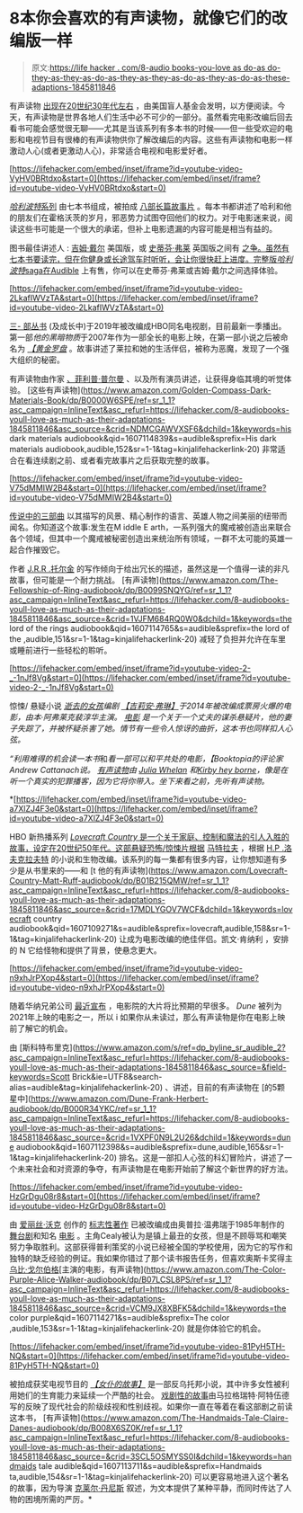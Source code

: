 # 8本你会喜欢的有声读物，就像它们的改编版一样

> 原文:[https://life hacker . com/8-audio books-you-love as do-as do-they-as-they-as-do-as-they-as-they-as-do-as-they-as-do-as-these-adaptions-1845811846](https://lifehacker.com/8-audiobooks-youll-love-as-much-as-their-adaptations-1845811846)

有声读物 [出现在20世纪30年代左右](https://www.pbs.org/newshour/arts/a-short-history-of-the-audiobook-20-years-after-the-first-portable-digital-audio-device) ，由美国盲人基金会发明，以方便阅读。今天，有声读物是世界各地人们生活中必不可少的一部分。虽然看完电影改编后回去看书可能会感觉很无聊——尤其是当该系列有多本书的时候——但一些受欢迎的电影和电视节目有很棒的有声读物供你了解改编后的内容。这些有声读物和电影一样激动人心(或者更激动人心)，非常适合电视和电影爱好者。

 [https://lifehacker.com/embed/inset/iframe?id=youtube-video-VyHV0BRtdxo&start=0](https://lifehacker.com/embed/inset/iframe?id=youtube-video-VyHV0BRtdxo&start=0) 

[*哈利波特*系列](https://www.wizardingworld.com/discover/books) 由七本书组成，被拍成 [八部长篇故事片](https://www.imdb.com/list/ls000671664/) 。每本书都讲述了哈利和他的朋友们在霍格沃茨的岁月，邪恶势力试图夺回他们的权力。对于电影迷来说，阅读这些书可能是一个很大的承诺，但补上电影遗漏的内容可能是相当有益的。

图书最佳讲述人 : [吉姆·戴尔](https://www.imdb.com/name/nm0197715/?ref_=nv_sr_srsg_0) 美国版，或 [史蒂芬·弗莱](https://www.imdb.com/name/nm0000410/?ref_=nv_sr_srsg_0) 英国版之间有 [之争。虽然有七本书要读完，但在你健身或长途驾车时听听，会让你很快赶上进度。完整版*哈利波特*saga](https://bookriot.com/stephen-fry-vs-jim-dale-harry-potter-narrators/)[在Audible](https://www.audible.com/pd/Harry-Potter-and-the-Sorcerers-Stone-Book-1-Audiobook/B017V4IM1G?ref=a_ep_potter_c10_editorspicks_1&pf_rd_p=219dba38-7e12-48a7-ba45-cc05f4068de9&pf_rd_r=HVCH1RAXW86DZKVFB4DJ) 上有售，你可以在史蒂芬·弗莱或吉姆·戴尔之间选择体验。

 [https://lifehacker.com/embed/inset/iframe?id=youtube-video-2LkafIWVzTA&start=0](https://lifehacker.com/embed/inset/iframe?id=youtube-video-2LkafIWVzTA&start=0) 

[三- 部丛书](https://www.goodreads.com/series/44427-his-dark-materials) (及成长中)于2019年被改编成HBO同名电视剧，目前最新一季播出。第一部*他的黑暗物质*于2007年作为一部全长的电影上映，在第一部小说之后被命名为 [*【黄金罗盘*](https://www.imdb.com/title/tt0385752/?ref_=nv_sr_srsg_0) 。故事讲述了莱拉和她的生活伴侣，被称为恶魔，发现了一个强大组织的秘密。

有声读物由作家 [、菲利普·普尔曼](https://www.philip-pullman.com/) 、以及所有演员讲述，让获得身临其境的听觉体验。 [这些有声读物](https://www.amazon.com/Golden-Compass-Dark-Materials-Book/dp/B0000W6SPE/ref=sr_1_1?asc_campaign=InlineText&asc_refurl=https://lifehacker.com/8-audiobooks-youll-love-as-much-as-their-adaptations-1845811846&asc_source=&crid=NDMCGAWVXSF6&dchild=1&keywords=his dark materials audiobook&qid=1607114839&s=audible&sprefix=His dark materials audiobook,audible,152&sr=1-1&tag=kinjalifehackerlink-20) 非常适合在看连续剧之前、或者看完故事片之后获取完整的故事。

 [https://lifehacker.com/embed/inset/iframe?id=youtube-video-V75dMMIW2B4&start=0](https://lifehacker.com/embed/inset/iframe?id=youtube-video-V75dMMIW2B4&start=0) 

[传说中的三部曲](https://www.goodreads.com/book/show/33.The_Lord_of_the_Rings) 以其描写的风景、精心制作的语言、英雄人物之间美丽的纽带而闻名。你知道这个故事:发生在M iddle E arth，一系列强大的魔戒被创造出来联合各个领域，但其中一个魔戒被秘密创造出来统治所有领域，一群不太可能的英雄一起合作摧毁它。

作者 [J.R.R .托尔金](https://www.tolkiensociety.org/author/biography/) 的写作倾向于给出冗长的描述，虽然这是一个值得一读的非凡故事，但可能是一个耐力挑战。 [有声读物](https://www.amazon.com/The-Fellowship-of-Ring-audiobook/dp/B0099SNQYG/ref=sr_1_1?asc_campaign=InlineText&asc_refurl=https://lifehacker.com/8-audiobooks-youll-love-as-much-as-their-adaptations-1845811846&asc_source=&crid=1VJFM684RQ0W0&dchild=1&keywords=the lord of the rings audiobook&qid=1607114765&s=audible&sprefix=the lord of the ,audible,151&sr=1-1&tag=kinjalifehackerlink-20) 减轻了负担并允许在车里或睡前进行一些轻松的聆听。

 [https://lifehacker.com/embed/inset/iframe?id=youtube-video-2-_-1nJf8Vg&start=0](https://lifehacker.com/embed/inset/iframe?id=youtube-video-2-_-1nJf8Vg&start=0) 

惊悚/ 悬疑小说 [*逝去的女孩*](https://www.goodreads.com/book/show/19288043-gone-girl)*编剧 [【吉莉安·弗琳】](https://www.gillian-flynn.com/aboutgillianflynn)于2014年被改编成票房火爆的电影，由本·阿弗莱克裴淳华主演。 [电影](https://www.imdb.com/title/tt2267998/?ref_=nv_sr_srsg_0) 是一个关于一个丈夫的谋杀悬疑片，他的妻子失踪了，并被怀疑杀害了她。情节有一些令人惊讶的曲折，这本书也同样扣人心弦。*

*“利用难得的机会读一本书*和*看一部可以和平共处的电影，【Booktopia的评论家Andrew Cattanach说。 [有声读物](https://www.amazon.com/Gone-Girl-Gillian-Flynn-audiobook/dp/B0088UT8IO?asc_campaign=InlineText&asc_refurl=https://lifehacker.com/8-audiobooks-youll-love-as-much-as-their-adaptations-1845811846&asc_source=&tag=kinjalifehackerlink-20)由 [Julia Whelan](https://www.imdb.com/name/nm0924043/?ref_=nv_sr_srsg_0) 和[Kirby hey borne](https://www.imdb.com/name/nm1109458/?ref_=nv_sr_srsg_0)，像是在听一个真实的犯罪播客，因为它将你带入。坐下来看之前，先听有声读物。*

 *[https://lifehacker.com/embed/inset/iframe?id=youtube-video-a7XlZJ4F3e0&start=0](https://lifehacker.com/embed/inset/iframe?id=youtube-video-a7XlZJ4F3e0&start=0) 

HBO 新热播系列 [*Lovecraft Country* 是一个关于家庭、控制和魔法的引人入胜的故事，设定在20世纪50年代。这部悬疑恐怖/惊悚片根据](https://www.hbomax.com/lc/?utm_id=sa%7c71700000070297257%7c58700006195585151%7cp55944297616&gclid=Cj0KCQiA2af-BRDzARIsAIVQUOebeq2aVS791gWixk7ZCtrR9LdN1vMAs3e8vMq4cyTH_DLDQ2NozG4aAvEAEALw_wcB&gclsrc=aw.ds) [马特拉夫](http://www.bymattruff.com/) ，根据 [H.P .洛夫克拉夫特](https://www.hplovecraft.com/) 的小说和生物改编。该系列的每一集都有很多内容，让你想知道有多少是从书里来的——和 [t 他的有声读物](https://www.amazon.com/Lovecraft-Country-Matt-Ruff-audiobook/dp/B01B215QMW/ref=sr_1_1?asc_campaign=InlineText&asc_refurl=https://lifehacker.com/8-audiobooks-youll-love-as-much-as-their-adaptations-1845811846&asc_source=&crid=17MDLYGOV7WCF&dchild=1&keywords=lovecraft country audiobook&qid=1607109271&s=audible&sprefix=lovecraft,audible,158&sr=1-1&tag=kinjalifehackerlink-20) 让成为电影改编的绝佳伴侣。凯文·肯纳利 ，安排的 N 它给怪物和提供了背景，使悬念更大。

 [https://lifehacker.com/embed/inset/iframe?id=youtube-video-n9xhJrPXop4&start=0](https://lifehacker.com/embed/inset/iframe?id=youtube-video-n9xhJrPXop4&start=0) 

随着华纳兄弟公司 [最近宣布](https://www.usatoday.com/story/entertainment/movies/2020/12/03/warner-bros-every-2021-movie-hbo-max/3812015001/) ，电影院的大片将比预期的早很多。 *Dune* 被列为2021年上映的电影之一，所以 i 如果你从未读过，那么有声读物是你在电影上映前了解它的机会。

由 [斯科特布里克](https://www.amazon.com/s/ref=dp_byline_sr_audible_2?asc_campaign=InlineText&asc_refurl=https://lifehacker.com/8-audiobooks-youll-love-as-much-as-their-adaptations-1845811846&asc_source=&field-keywords=Scott Brick&ie=UTF8&search-alias=audible&tag=kinjalifehackerlink-20) 、讲述，目前的有声读物在 [的5颗星中](https://www.amazon.com/Dune-Frank-Herbert-audiobook/dp/B000R34YKC/ref=sr_1_1?asc_campaign=InlineText&asc_refurl=https://lifehacker.com/8-audiobooks-youll-love-as-much-as-their-adaptations-1845811846&asc_source=&crid=1VXPF0N9L2U26&dchild=1&keywords=dune audiobook&qid=1607112398&s=audible&sprefix=dune,audible,165&sr=1-1&tag=kinjalifehackerlink-20) 排名。这是一部扣人心弦的科幻冒险片，讲述了一个未来社会和对资源的争夺，有声读物是在电影开始前了解这个新世界的好方法。

 [https://lifehacker.com/embed/inset/iframe?id=youtube-video-HzGrDgu08r8&start=0](https://lifehacker.com/embed/inset/iframe?id=youtube-video-HzGrDgu08r8&start=0) 

由 [爱丽丝·沃克](https://alicewalkersgarden.com/) 创作的 [标志性著作](https://www.goodreads.com/book/show/52892857-the-color-purple) 已被改编成由奥普拉·温弗瑞于1985年制作的 [舞台剧](https://www.theatricalrights.com/show/the-color-purple/)和知名 [电影](https://www.imdb.com/title/tt0088939/) 。主角Cealy被认为是镇上最丑的女孩，但是不顾辱骂和嘲笑努力争取胜利。这部获得普利策奖的小说已经被全国的学校使用，因为它的写作和独特的缺乏经验的例证。我如果你错过了那个读书报告任务，但喜欢奥斯卡奖得主 [乌比·戈尔伯格](https://www.imdb.com/name/nm0000155/?ref_=nv_sr_srsg_0)[主演的电影，有声读物](https://www.amazon.com/The-Color-Purple-Alice-Walker-audiobook/dp/B07LCSL8PS/ref=sr_1_1?asc_campaign=InlineText&asc_refurl=https://lifehacker.com/8-audiobooks-youll-love-as-much-as-their-adaptations-1845811846&asc_source=&crid=VCM9JX8XBFK5&dchild=1&keywords=the color purple&qid=1607114271&s=audible&sprefix=The color ,audible,153&sr=1-1&tag=kinjalifehackerlink-20) 就是你体验它的机会。

 [https://lifehacker.com/embed/inset/iframe?id=youtube-video-81PyH5TH-NQ&start=0](https://lifehacker.com/embed/inset/iframe?id=youtube-video-81PyH5TH-NQ&start=0) 

被拍成获奖电视节目的 [*【女仆的故事】*](https://www.hulu.com/series/the-handmaids-tale-565d8976-9d26-4e63-866c-40f8a137ce5f) 是一部反乌托邦小说，其中许多女性被利用她们的生育能力来延续一个严酷的社会。 [戏剧性的故事](https://www.goodreads.com/book/show/38447.The_Handmaid_s_Tale)由马拉格瑞特·阿特伍德写的反映了现代社会的阶级歧视和性别歧视。如果你一直在等着在看这部剧之前读这本书， [有声读物](https://www.amazon.com/The-Handmaids-Tale-Claire-Danes-audiobook/dp/B008X6SZ0K/ref=sr_1_1?asc_campaign=InlineText&asc_refurl=https://lifehacker.com/8-audiobooks-youll-love-as-much-as-their-adaptations-1845811846&asc_source=&crid=3SCL5OSMYSS0I&dchild=1&keywords=handmaids tale audible&qid=1607113711&s=audible&sprefix=Handmaids ta,audible,154&sr=1-1&tag=kinjalifehackerlink-20) 可以更容易地进入这个著名的故事，因为导演 [克莱尔·丹尼斯](https://www.imdb.com/name/nm0000132/?ref_=nv_sr_srsg_0) 叙述，为文本提供了某种平静，而同时传达了人物的困境所需的严厉。*